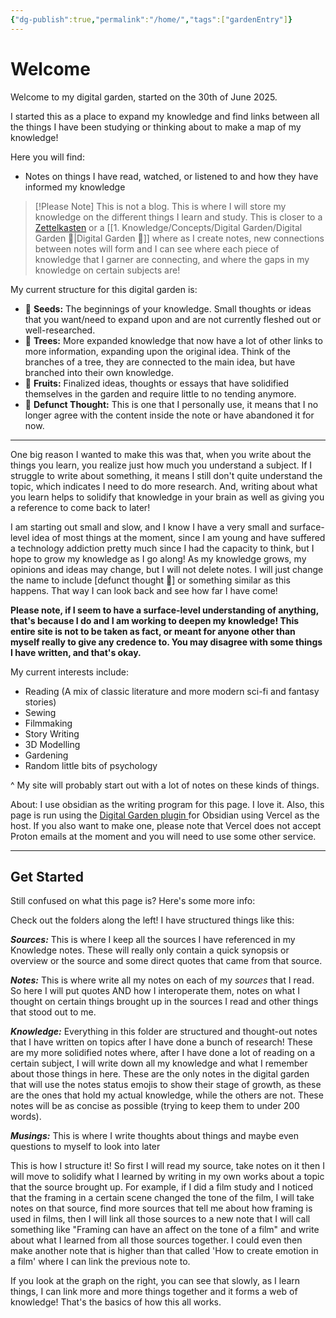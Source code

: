 ```yaml
---
{"dg-publish":true,"permalink":"/home/","tags":["gardenEntry"]}
---
```


# Welcome
Welcome to my digital garden, started on the 30th of June 2025.

I started this as a place to expand my knowledge and find links between all the things I have been studying or thinking about to make a map of my knowledge! 

Here you will find:
- Notes on things I have read, watched, or listened to and how they have informed my knowledge

> [!Please Note]
> This is not a blog. This is where I will store my knowledge on the different things I learn and study. This is closer to a [Zettelkasten](https://en.wikipedia.org/wiki/Zettelkasten) or a [[1. Knowledge/Concepts/Digital Garden/Digital Garden 🌱\|Digital Garden 🌱]] where as I create notes, new connections between notes will form and I can see where each piece of knowledge that I garner are connecting, and where the gaps in my knowledge on certain subjects are! 

My current structure for this digital garden is:
- 🌱 **Seeds:** The beginnings of your knowledge. Small thoughts or ideas that you want/need to expand upon and are not currently fleshed out or well-researched.
- 🌳 **Trees:** More expanded knowledge that now have a lot of other links to more information, expanding upon the original idea. Think of the branches of a tree, they are connected to the main idea, but have branched into their own knowledge.
- 🍎 **Fruits:** Finalized ideas, thoughts or essays that have solidified themselves in the garden and require little to no tending anymore.
- 🥀 **Defunct Thought:** This is one that I personally use, it means that I no longer agree with the content inside the note or have abandoned it for now.

---------------------

One big reason I wanted to make this was that, when you write about the things you learn, you realize just how much you understand a subject. If I struggle to write about something, it means I still don't quite understand the topic, which indicates I need to do more research. And, writing about what you learn helps to solidify that knowledge in your brain as well as giving you a reference to come back to later!

I am starting out small and slow, and I know I have a very small and surface-level idea of most things at the moment, since I am young and have suffered a technology addiction pretty much since I had the capacity to think, but I hope to grow my knowledge as I go along! As my knowledge grows, my opinions and ideas may change, but I will not delete notes. I will just change the name to include [defunct thought 🥀] or something similar as this happens. That way I can look back and see how far I have come! 

**Please note, if I seem to have a surface-level understanding of anything, that's because I do and I am working to deepen my knowledge! This entire site is not to be taken as fact, or meant for anyone other than myself really to give any credence to. You may disagree with some things I have written, and that's okay.**

My current interests include:
- Reading (A mix of classic literature and more modern sci-fi and fantasy stories)
- Sewing
- Filmmaking
- Story Writing
- 3D Modelling
- Gardening
- Random little bits of psychology

^ My site will probably start out with a lot of notes on these kinds of things. 

About:
I use obsidian as the writing program for this page. I love it. Also, this page is run using the [Digital Garden plugin ](https://dg-docs.ole.dev/getting-started/01-getting-started/)for Obsidian using Vercel as the host. If you also want to make one, please note that Vercel does not accept Proton emails at the moment and you will need to use some other service. 

----------------------
## Get Started
Still confused on what this page is? Here's some more info:

Check out the folders along the left! 
I have structured things like this: 


***Sources:*** This is where I keep all the sources I have referenced in my Knowledge notes. These will really only contain a quick synopsis or overview or the source and some direct quotes that came from that source.

***Notes:*** This is where write all my notes on each of my *sources* that I read. So here I will put quotes AND how I interoperate them, notes on what I thought on certain things brought up in the sources I read and other things that stood out to me. 

***Knowledge:*** Everything in this folder are structured and thought-out notes that I have written on topics after I have done a bunch of research! These are my more solidified notes where, after I have done a lot of reading on a certain subject, I will write down all my knowledge and what I remember about those things in here. These are the only notes in the digital garden that will use the notes status emojis to show their stage of growth, as these are the ones that hold my actual knowledge, while the others are not. 
These notes will be as concise as possible (trying to keep them to under 200 words).

***Musings:*** This is where I write thoughts about things and maybe even questions to myself to look into later


This is how I structure it! So first I will read my source, take notes on it then I will move to solidify what I learned by writing in my own works about a topic that the source brought up. For example, if I did a film study and I noticed that the framing in a certain scene changed the tone of the film, I will take notes on that source, find more sources that tell me about how framing is used in films, then I will link all those sources to a new note that I will call something like "Framing can have an affect on the tone of a film" and write about what I learned from all those sources together. 
I could even then make another note that is higher than that called 'How to create emotion in a film' where I can link the previous note to. 

If you look at the graph on the right, you can see that slowly, as I learn things, I can link more and more things together and it forms a web of knowledge! 
That's the basics of how this all works.

